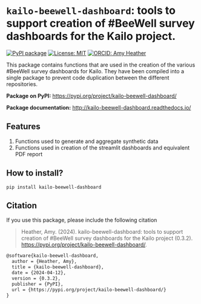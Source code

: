 # `kailo-beewell-dashboard`: tools to support creation of #BeeWell survey dashboards for the Kailo project.

[![PyPI package](https://img.shields.io/badge/PyPI_package-0.3.2-2596be.svg)](https://pypi.org/project/kailo-beewell-dashboard/0.3.2/)
[![License: MIT](https://img.shields.io/badge/License-MIT-yellow.svg)](https://opensource.org/licenses/MIT)
[![ORCID: Amy Heather](https://img.shields.io/badge/ORCID_Amy_Heather-0000--0002--6596--3479-brightgreen)](https://orcid.org/0000-0002-6596-3479)

This package contains functions that are used in the creation of the various #BeeWell survey dashboards for Kailo. They have been compiled into a single package to prevent code duplication between the different repositories.

**Package on PyPI:** https://pypi.org/project/kailo-beewell-dashboard/

**Package documentation:** http://kailo-beewell-dashboard.readthedocs.io/

## Features

1. Functions used to generate and aggregate synthetic data
2. Functions used in creation of the streamlit dashboards and equivalent PDF report

## How to install?

`pip install kailo-beewell-dashboard`

## Citation

If you use this package, please include the following citation

> Heather, Amy. (2024). kailo-beewell-dashboard: tools to support creation of #BeeWell survey dashboards for the Kailo project (0.3.2). https://pypi.org/project/kailo-beewell-dashboard/.

```tex
@software{kailo-beewell-dashboard,
  author = {Heather, Amy},
  title = {kailo-beewell-dashboard},
  date = {2024-04-12},
  version = {0.3.2},
  publisher = {PyPI},
  url = {https://pypi.org/project/kailo-beewell-dashboard/}
}
```